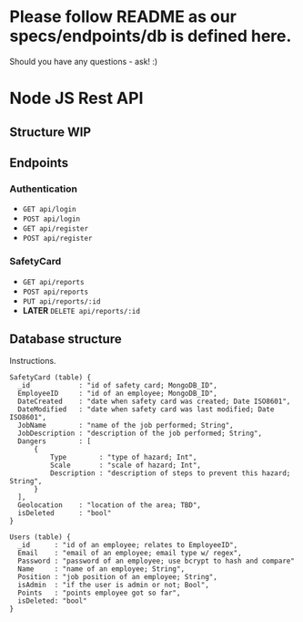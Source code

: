 # Please follow README as our specs/endpoints/db is defined here.

Should you have any questions - ask! :)

# Node JS Rest API

## Structure WIP

## Endpoints

### Authentication

- `GET api/login`
- `POST api/login`
- `GET api/register`
- `POST api/register`

### SafetyCard

- `GET api/reports`
- `POST api/reports`
- `PUT api/reports/:id`
- **LATER** `DELETE api/reports/:id`

## Database structure

Instructions.

```
SafetyCard (table) {
  _id            : "id of safety card; MongoDB_ID",
  EmployeeID     : "id of an employee; MongoDB_ID",
  DateCreated    : "date when safety card was created; Date ISO8601",
  DateModified   : "date when safety card was last modified; Date ISO8601",
  JobName        : "name of the job performed; String",
  JobDescription : "description of the job performed; String",
  Dangers        : [
      {
          Type        : "type of hazard; Int",
          Scale       : "scale of hazard; Int",
          Description : "description of steps to prevent this hazard; String",          
      }
  ],
  Geolocation    : "location of the area; TBD",
  isDeleted      : "bool"
}

Users (table) {
  _id      : "id of an employee; relates to EmployeeID",
  Email    : "email of an employee; email type w/ regex",
  Password : "password of an employee; use bcrypt to hash and compare"
  Name     : "name of an employee; String",
  Position : "job position of an employee; String",
  isAdmin  : "if the user is admin or not; Bool",  
  Points   : "points employee got so far",
  isDeleted: "bool"
}

```
